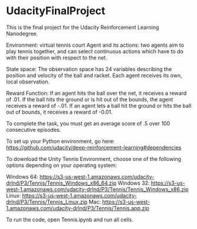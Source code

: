 # UdacityFinalProject

This is the final project for the Udacity Reinforcement Learning Nanodegree.

Environment: virtual tennis court
Agent and its actions: two agents aim to play tennis together, and can select continuous actions which have to do with their position with respect to the net.

State space: The observation space has 24 variables describing the position and velocity of the ball and racket. Each agent receives its own, local observation.

Reward Function: If an agent hits the ball over the net, it receives a reward of .01. If the ball hits the ground or is hit out of the bounds, the agent receives a reward of -.01. If an agent lets a ball hit the ground or hits the ball out of bounds, it receives a reward of -0.01.

To complete the task, you must get an average score of .5 over 100 consecutive episodes.


To set up your Python environment, go here: https://github.com/udacity/deep-reinforcement-learning#dependencies

To download the Unity Tennis Environment, choose one of the following options depending on your operating system:

Windows 64: https://s3-us-west-1.amazonaws.com/udacity-drlnd/P3/Tennis/Tennis_Windows_x86_64.zip
Windows 32: https://s3-us-west-1.amazonaws.com/udacity-drlnd/P3/Tennis/Tennis_Windows_x86.zip
Linux: https://s3-us-west-1.amazonaws.com/udacity-drlnd/P3/Tennis/Tennis_Linux.zip
Mac: https://s3-us-west-1.amazonaws.com/udacity-drlnd/P3/Tennis/Tennis.app.zip



To run the code, open Tennis.ipynb and run all cells.
